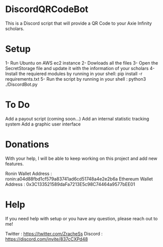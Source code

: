 # DiscordQRCodeBot
This is a Discord script that will provide a QR Code to your Axie Infinity scholars.


# Setup
1- Run Ubuntu on AWS ec2 instance
2- Dowloads all the files
3- Open the SecretStorage file and update it with the information of your scholars
4- Install the requiered modules by running in your shell:
    pip install -r requirements.txt
5- Run the script by running in your shell :
    python3 ./DiscordBot.py

# To Do
Add a payout script (coming soon...)
Add an internal statistic tracking system
Add a graphic user interface

# Donations
With your help, I will be able to keep working on this project and add new features. 

Ronin Wallet Address : ronin:a04d88fbd1cf579a83741ad6cd51748a4e2e2b6a
Ethereum Wallet Address : 0x3C133521589daFa7213E5c98C74464a9577bEE01

# Help
If you need help with setup or you have any question, please reach out to me!

Twitter : https://twitter.com/ZracheSs
Discord : https://discord.com/invite/837cCXPd48
